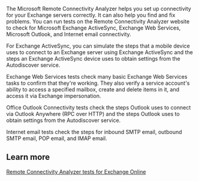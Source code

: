 The Microsoft Remote Connectivity Analyzer helps you set up connectivity for your Exchange servers correctly. It can also help you find and fix problems. You can run tests on the Remote Connectivity Analyzer website to check for Microsoft Exchange ActiveSync, Exchange Web Services, Microsoft Outlook, and Internet email connectivity.

For Exchange ActiveSync, you can simulate the steps that a mobile device uses to connect to an Exchange server using Exchange ActiveSync and the steps an Exchange ActiveSync device uses to obtain settings from the Autodiscover service.

Exchange Web Services tests check many basic Exchange Web Services tasks to confirm that they're working. They also verify a service account's ability to access a specified mailbox, create and delete items in it, and access it via Exchange impersonation.

Office Outlook Connectivity tests check the steps Outlook uses to connect via Outlook Anywhere (RPC over HTTP) and the steps Outlook uses to obtain settings from the Autodiscover service.

Internet email tests check the steps for inbound SMTP email, outbound SMTP email, POP email, and IMAP email.

## Learn more

[Remote Connectivity Analyzer tests for Exchange Online](/exchange/clients-and-mobile-in-exchange-online/remote-connectivity-analyzer-tests)
